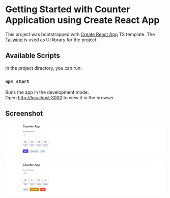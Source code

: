 # Getting Started with Counter Application using Create React App

This project was bootstrapped with [Create React App](https://github.com/facebook/create-react-app) TS template. The [Tailwind](https://tailwindui.com/) is used as UI library for the project.

## Available Scripts

In the project directory, you can run:

### `npm start`

Runs the app in the development mode.\
Open [http://localhost:3000](http://localhost:3000) to view it in the browser.

## Screenshot

![](images/1.png)

![](images/2.png)
